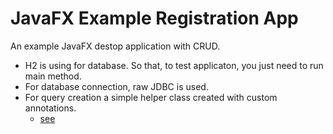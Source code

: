 # JavaFX Example Registration App
An example JavaFX destop application with CRUD.

* H2 is using for database. So that, to test applicaton, you just need to run main method.
* For database connection, raw JDBC is used.
* For query creation a simple helper class created with custom annotations.
   * [see](./src/main/java/com/maemresen/fxregisterapp/database/jdbc/utility/QueryHelper.java)